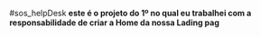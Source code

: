 #sos_helpDesk
**este é o projeto do 1º no qual eu trabalhei com a responsabilidade de criar a Home da nossa Lading pag**



